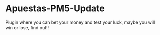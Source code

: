 # Apuestas-PM5-Update
Plugin where you can bet your money and test your luck, maybe you will win or lose, find out!!
